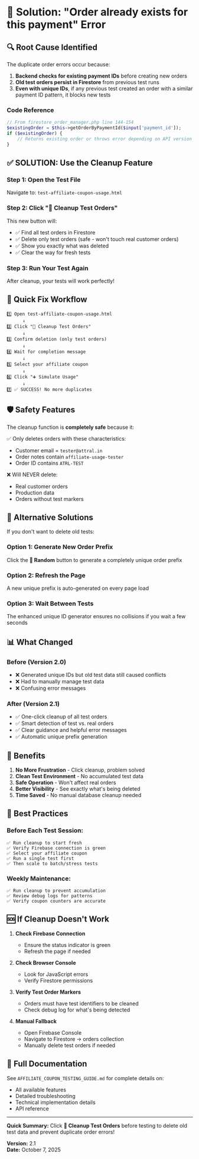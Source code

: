 # 🔧 Solution: "Order already exists for this payment" Error

## 🔍 Root Cause Identified

The duplicate order errors occur because:

1. **Backend checks for existing payment IDs** before creating new orders
2. **Old test orders persist in Firestore** from previous test runs  
3. **Even with unique IDs**, if any previous test created an order with a similar payment ID pattern, it blocks new tests

### Code Reference
```php
// From firestore_order_manager.php line 144-154
$existingOrder = $this->getOrderByPaymentId($input['payment_id']);
if ($existingOrder) {
    // Returns existing order or throws error depending on API version
}
```

## ✅ **SOLUTION: Use the Cleanup Feature**

### Step 1: Open the Test File
Navigate to: `test-affiliate-coupon-usage.html`

### Step 2: Click "🧹 Cleanup Test Orders"
This new button will:
- ✅ Find all test orders in Firestore
- ✅ Delete only test orders (safe - won't touch real customer orders)
- ✅ Show you exactly what was deleted
- ✅ Clear the way for fresh tests

### Step 3: Run Your Test Again
After cleanup, your tests will work perfectly!

## 🎯 Quick Fix Workflow

```
1️⃣ Open test-affiliate-coupon-usage.html
      ↓
2️⃣ Click "🧹 Cleanup Test Orders"
      ↓
3️⃣ Confirm deletion (only test orders)
      ↓
4️⃣ Wait for completion message
      ↓
5️⃣ Select your affiliate coupon
      ↓
6️⃣ Click "➕ Simulate Usage"
      ↓
7️⃣ ✅ SUCCESS! No more duplicates
```

## 🛡️ Safety Features

The cleanup function is **completely safe** because it:

✅ Only deletes orders with these characteristics:
- Customer email = `tester@attral.in`
- Order notes contain `affiliate-usage-tester`  
- Order ID contains `ATRL-TEST`

❌ Will NEVER delete:
- Real customer orders
- Production data
- Orders without test markers

## 🔄 Alternative Solutions

If you don't want to delete old tests:

### Option 1: Generate New Order Prefix
Click the **🎲 Random** button to generate a completely unique order prefix

### Option 2: Refresh the Page
A new unique prefix is auto-generated on every page load

### Option 3: Wait Between Tests
The enhanced unique ID generator ensures no collisions if you wait a few seconds

## 📊 What Changed

### Before (Version 2.0)
- ❌ Generated unique IDs but old test data still caused conflicts
- ❌ Had to manually manage test data
- ❌ Confusing error messages

### After (Version 2.1)
- ✅ One-click cleanup of all test orders
- ✅ Smart detection of test vs. real orders
- ✅ Clear guidance and helpful error messages
- ✅ Automatic unique prefix generation

## 🎉 Benefits

1. **No More Frustration** - Click cleanup, problem solved
2. **Clean Test Environment** - No accumulated test data
3. **Safe Operation** - Won't affect real orders
4. **Better Visibility** - See exactly what's being deleted
5. **Time Saved** - No manual database cleanup needed

## 📝 Best Practices

### Before Each Test Session:
```
✅ Run cleanup to start fresh
✅ Verify Firebase connection is green
✅ Select your affiliate coupon
✅ Run a single test first
✅ Then scale to batch/stress tests
```

### Weekly Maintenance:
```
✅ Run cleanup to prevent accumulation
✅ Review debug logs for patterns
✅ Verify coupon counters are accurate
```

## 🆘 If Cleanup Doesn't Work

1. **Check Firebase Connection**
   - Ensure the status indicator is green
   - Refresh the page if needed

2. **Check Browser Console**
   - Look for JavaScript errors
   - Verify Firestore permissions

3. **Verify Test Order Markers**
   - Orders must have test identifiers to be cleaned
   - Check debug log for what's being detected

4. **Manual Fallback**
   - Open Firebase Console
   - Navigate to Firestore → orders collection
   - Manually delete test orders if needed

## 📖 Full Documentation

See `AFFILIATE_COUPON_TESTING_GUIDE.md` for complete details on:
- All available features
- Detailed troubleshooting
- Technical implementation details
- API reference

---

**Quick Summary:** Click **🧹 Cleanup Test Orders** before testing to delete old test data and prevent duplicate order errors!

**Version:** 2.1  
**Date:** October 7, 2025

